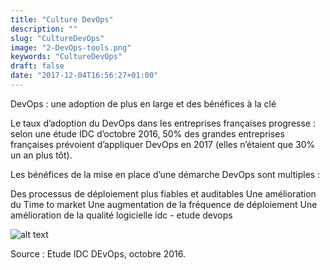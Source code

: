 ```yaml
---
title: "Culture DevOps"
description: ""
slug: "CultureDevOps"
image: "2-DevOps-tools.png"
keywords: "CultureDevOps"
draft: false
date: "2017-12-04T16:56:27+01:00"
---
```


DevOps : une adoption de plus en large et des bénéfices à la clé

Le taux d’adoption du DevOps dans les entreprises françaises progresse : selon une étude IDC d’octobre 2016, 50% des grandes entreprises françaises prévoient d’appliquer DevOps en 2017 (elles n’étaient que 30% un an plus tôt).

Les bénéfices de la mise en place d’une démarche DevOps sont multiples :

Des processus de déploiement plus fiables et auditables
Une amélioration du Time to market
Une augmentation de la fréquence de déploiement
Une amélioration de la qualité logicielle
idc - etude devops

![alt text](/img/visuel-devops1.jpg)

Source : Etude IDC DEvOps, octobre 2016.
